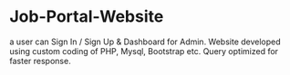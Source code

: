 # Job-Portal-Website
a user can Sign In / Sign Up &amp; Dashboard for Admin. Website developed using custom coding of PHP, Mysql, Bootstrap etc. Query optimized for faster response.
